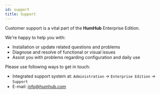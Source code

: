 ```yaml
---
id: support
title: Support
---
```


Customer support is a vital part of the **HumHub** Enterprise Edition.

We're happy to help you with:

- Installation or update related questions and problems
- Diagnose and resolve of functional or visual issues
- Assist you with problems regarding configuration and daily use

Please use following ways to get in touch:

- Integrated support system at: `Administration` -> `Enterprise Edition` -> `Support` 
- E-mail: [info@humhub.com](mailto:info@humhub.com)






